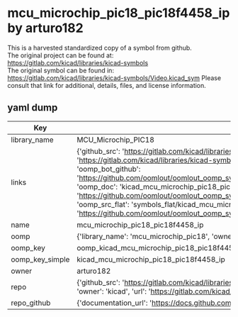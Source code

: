 # mcu_microchip_pic18_pic18f4458_ip by arturo182  
This is a harvested standardized copy of a symbol from github.  
The original project can be found at:  
https://gitlab.com/kicad/libraries/kicad-symbols  
The original symbol can be found in:
https://gitlab.com/kicad/libraries/kicad-symbols/Video.kicad_sym
Please consult that link for additional, details, files, and license information.  
## yaml dump  
| Key | Value |  
| --- | --- |  
| library_name | MCU_Microchip_PIC18 |  
| links | {'github_src': 'https://gitlab.com/kicad/libraries/kicad-symbols/Video.kicad_sym', 'github_src_repo': 'https://gitlab.com/kicad/libraries/kicad-symbols', 'oomp_bot': 'kicad_mcu_microchip_pic18_pic18f4458_ip/working', 'oomp_bot_github': 'https://github.com/oomlout/oomlout_oomp_symbol_bot/tree/main/kicad_mcu_microchip_pic18_pic18f4458_ip/working', 'oomp_doc': 'kicad_mcu_microchip_pic18_pic18f4458_ip/working', 'oomp_doc_github': 'https://github.com/oomlout/oomlout_oomp_symbol_doc/tree/main/kicad_mcu_microchip_pic18_pic18f4458_ip/working', 'oomp_src_flat': 'symbols_flat/kicad_mcu_microchip_pic18_pic18f4458_ip/working', 'oomp_src_flat_github': 'https://github.com/oomlout/oomlout_oomp_symbol_src/tree/main/kicad_mcu_microchip_pic18_pic18f4458_ip/working'} |  
| name | mcu_microchip_pic18_pic18f4458_ip |  
| oomp | {'library_name': 'mcu_microchip_pic18', 'owner_name': 'kicad', 'symbol_name': 'mcu_microchip_pic18_pic18f4458_ip'} |  
| oomp_key | oomp_kicad_mcu_microchip_pic18_pic18f4458_ip |  
| oomp_key_simple | kicad_mcu_microchip_pic18_pic18f4458_ip |  
| owner | arturo182 |  
| repo | {'github_src': 'https://gitlab.com/kicad/libraries/kicad-symbols/Video.kicad_sym', 'name': 'libraries/kicad-symbols', 'owner': 'kicad', 'url': 'https://gitlab.com/kicad/libraries/kicad-symbols'} |  
| repo_github | {'documentation_url': 'https://docs.github.com/rest/repos/repos#get-a-repository', 'message': 'Not Found'} |  

